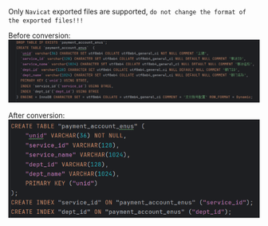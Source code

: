Only ``Navicat`` exported files are supported, ``do not change the format of the exported files!!!``

Before conversion:
![img.png](img.png)

After conversion:
![img_1.png](img_1.png)